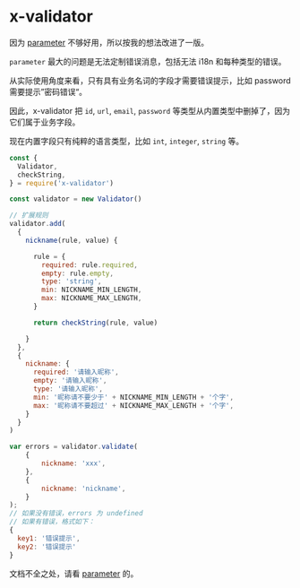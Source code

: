 # x-validator

因为 [parameter](https://github.com/node-modules/parameter) 不够好用，所以按我的想法改进了一版。

`parameter` 最大的问题是无法定制错误消息，包括无法 i18n 和每种类型的错误。

从实际使用角度来看，只有具有业务名词的字段才需要错误提示，比如 password 需要提示”密码错误“。

因此，x-validator 把 `id`, `url`, `email`, `password` 等类型从内置类型中删掉了，因为它们属于业务字段。

现在内置字段只有纯粹的语言类型，比如 `int`, `integer`, `string` 等。

```js
const {
  Validator,
  checkString,
} = require('x-validator')

const validator = new Validator()

// 扩展规则
validator.add(
  {
    nickname(rule, value) {

      rule = {
        required: rule.required,
        empty: rule.empty,
        type: 'string',
        min: NICKNAME_MIN_LENGTH,
        max: NICKNAME_MAX_LENGTH,
      }

      return checkString(rule, value)

    }
  },
  {
    nickname: {
      required: '请输入昵称',
      empty: '请输入昵称',
      type: '请输入昵称',
      min: '昵称请不要少于' + NICKNAME_MIN_LENGTH + '个字',
      max: '昵称请不要超过' + NICKNAME_MAX_LENGTH + '个字',
    }
  }
)

var errors = validator.validate(
    {
        nickname: 'xxx',
    },
    {
        nickname: 'nickname',
    }
);
// 如果没有错误，errors 为 undefined
// 如果有错误，格式如下：
{
  key1: '错误提示',
  key2: '错误提示'
}
```

文档不全之处，请看 [parameter](https://github.com/node-modules/parameter) 的。